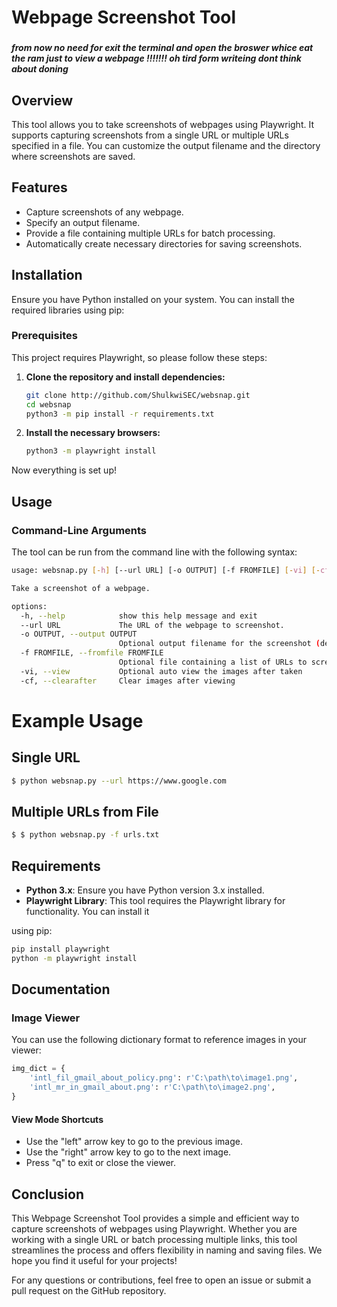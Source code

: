 # Webpage Screenshot Tool
### 
##### from now no need for exit the terminal and open the broswer whice eat the ram just to view a webpage !!!!!!! oh tird form writeing dont think about doning
## Overview

This tool allows you to take screenshots of webpages using Playwright. It supports capturing screenshots from a single URL or multiple URLs specified in a file. You can customize the output filename and the directory where screenshots are saved.

## Features

- Capture screenshots of any webpage.
- Specify an output filename.
- Provide a file containing multiple URLs for batch processing.
- Automatically create necessary directories for saving screenshots.

## Installation

Ensure you have Python installed on your system. You can install the required libraries using pip:

### Prerequisites

This project requires Playwright, so please follow these steps:

1. **Clone the repository and install dependencies:**

    ```bash
    git clone http://github.com/ShulkwiSEC/websnap.git
    cd websnap
    python3 -m pip install -r requirements.txt
    ```

2. **Install the necessary browsers:**

    ```bash
    python3 -m playwright install
    ```

Now everything is set up!

## Usage

### Command-Line Arguments

The tool can be run from the command line with the following syntax:

```bash
usage: websnap.py [-h] [--url URL] [-o OUTPUT] [-f FROMFILE] [-vi] [-cf]

Take a screenshot of a webpage.

options:
  -h, --help            show this help message and exit
  --url URL             The URL of the webpage to screenshot.
  -o OUTPUT, --output OUTPUT
                        Optional output filename for the screenshot (default: <webpage>.png)
  -f FROMFILE, --fromfile FROMFILE
                        Optional file containing a list of URLs to screenshot (one per line).
  -vi, --view           Optional auto view the images after taken
  -cf, --clearafter     Clear images after viewing
```

# Example Usage
## Single URL

```bash
$ python websnap.py --url https://www.google.com
```

## Multiple URLs from File
```bash
$ $ python websnap.py -f urls.txt
```


## Requirements

- **Python 3.x**: Ensure you have Python version 3.x installed.
- **Playwright Library**: This tool requires the Playwright library for functionality. You can install it   

using pip:
```bash
pip install playwright
python -m playwright install
```
## Documentation

### Image Viewer

You can use the following dictionary format to reference images in your viewer:

```python
img_dict = {
    'intl_fil_gmail_about_policy.png': r'C:\path\to\image1.png',
    'intl_mr_in_gmail_about.png': r'C:\path\to\image2.png',
}
```


#### View Mode Shortcuts
- Use the "left" arrow key to go to the previous image.
- Use the "right" arrow key to go to the next image.
- Press "q" to exit or close the viewer.


## Conclusion

This Webpage Screenshot Tool provides a simple and efficient way to capture screenshots of webpages using Playwright. Whether you are working with a single URL or batch processing multiple links, this tool streamlines the process and offers flexibility in naming and saving files. We hope you find it useful for your projects!

For any questions or contributions, feel free to open an issue or submit a pull request on the GitHub repository.
